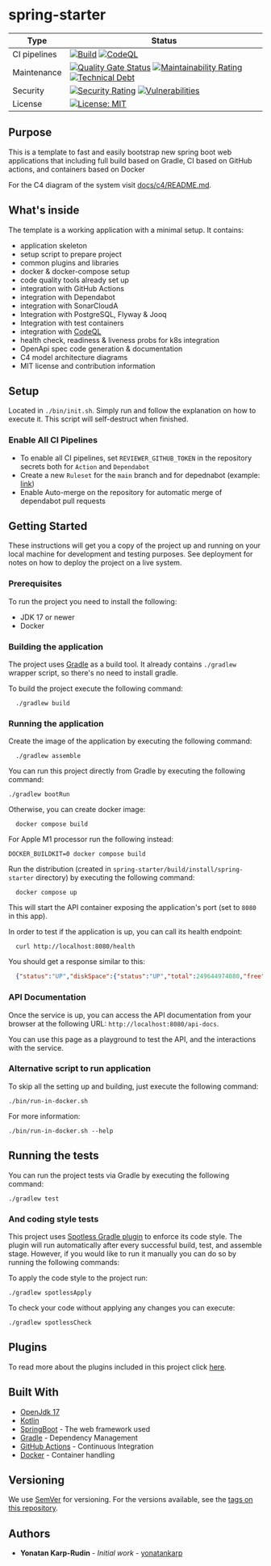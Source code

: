# spring-starter

[build-badge]: https://github.com/yonatankarp/spring-starter/actions/workflows/build.yml/badge.svg
[build-state]: https://github.com/yonatankarp/spring-starter/actions/workflows/build.yml
[codeql-badge]: https://github.com/yonatankarp/spring-starter/actions/workflows/codeql.yml/badge.svg
[codeql-state]: https://github.com/yonatankarp/spring-starter/actions/workflows/codeql.yml

[quality-badge]: https://sonarcloud.io/api/project_badges/measure?project=yonatankarp_spring-starter&metric=alert_status
[quality-state]: https://sonarcloud.io/summary/new_code?id=yonatankarp_spring-starter
[maintainability-badge]: https://sonarcloud.io/api/project_badges/measure?project=yonatankarp_spring-starter&metric=sqale_rating
[maintainability-state]: https://sonarcloud.io/summary/new_code?id=yonatankarp_spring-starter
[tech-debt-badge]: https://sonarcloud.io/api/project_badges/measure?project=yonatankarp_spring-starter&metric=sqale_index
[tech-debt-state]: https://sonarcloud.io/summary/new_code?id=yonatankarp_spring-starter
[security-badge]: https://sonarcloud.io/api/project_badges/measure?project=yonatankarp_spring-starter&metric=security_rating
[security-state]: https://sonarcloud.io/summary/new_code?id=yonatankarp_spring-starter
[vulnerabilities-badge]: https://sonarcloud.io/api/project_badges/measure?project=yonatankarp_spring-starter&metric=vulnerabilities
[vulnerabilities-state]: https://sonarcloud.io/summary/new_code?id=yonatankarp_spring-starter
[license-badge]: https://img.shields.io/badge/License-MIT-yellow.svg
[license-link]: https://opensource.org/licenses/MIT

| **Type**     | **Status**                                                                                                                                                                             |
|--------------|----------------------------------------------------------------------------------------------------------------------------------------------------------------------------------------|
| CI pipelines | [![Build][build-badge]][build-state]  [![CodeQL][codeql-badge]][codeql-state]                                                                                                          |
| Maintenance  | [![Quality Gate Status][quality-badge]][quality-state] [![Maintainability Rating][maintainability-badge]][maintainability-state] [![Technical Debt][tech-debt-badge]][tech-debt-state] |
| Security     | [![Security Rating][security-badge]][security-state] [![Vulnerabilities][vulnerabilities-badge]][vulnerabilities-state]                                                                |
| License      | [![License: MIT][license-badge]][license-link]                                                                                                                                         |



## Purpose

This is a template to fast and easily bootstrap new spring boot web
applications that including full build based on Gradle, CI based on GitHub
actions, and containers based on Docker

For the C4 diagram of the system visit [docs/c4/README.md](./docs/c4/README.md).

## What's inside

The template is a working application with a minimal setup. It contains:

- application skeleton
- setup script to prepare project
- common plugins and libraries
- docker & docker-compose setup
- code quality tools already set up
- integration with GitHub Actions
- integration with Dependabot
- integration with SonarCloudA
- Integration with PostgreSQL, Flyway & Jooq
- Integration with test containers
- integration with [CodeQL](https://github.com/yonatankarp/spring-starter/security/code-scanning)
- health check, readiness & liveness probs for k8s integration
- OpenApi spec code generation & documentation
- C4 model architecture diagrams
- MIT license and contribution information

## Setup

Located in `./bin/init.sh`. Simply run and follow the explanation on how to
execute it. This script will self-destruct when finished.

### Enable All CI Pipelines

- To enable all CI pipelines, set `REVIEWER_GITHUB_TOKEN` in the repository secrets both for `Action` and `Dependabot`
- Create a new `Ruleset` for the `main` branch and for depednabot (example: [link](https://github.com/yonatankarp/spring-starter/settings/rules))
- Enable Auto-merge on the repository for automatic merge of dependabot pull requests

## Getting Started

These instructions will get you a copy of the project up and running on your
local machine for development and testing purposes. See deployment for notes on
how to deploy the project on a live system.

### Prerequisites

To run the project you need to install the following:

- JDK 17 or newer
- Docker


### Building the application

The project uses [Gradle](https://gradle.org) as a build tool. It already contains
`./gradlew` wrapper script, so there's no need to install gradle.

To build the project execute the following command:

```shell
  ./gradlew build
```

### Running the application

Create the image of the application by executing the following command:

```shell
  ./gradlew assemble
```

You can run this project directly from Gradle by executing the following
command:

```shell
./gradlew bootRun
```

Otherwise, you can create docker image:

```shell
  docker compose build
```

For Apple M1 processor run the following instead:

```shell
DOCKER_BUILDKIT=0 docker compose build
```

Run the distribution (created in `spring-starter/build/install/spring-starter`
directory) by executing the following command:

```shell
  docker compose up
```

This will start the API container exposing the application's port
(set to `8080` in this app).

In order to test if the application is up, you can call its health endpoint:

```shell
  curl http://localhost:8080/health
```

You should get a response similar to this:

```json
  {"status":"UP","diskSpace":{"status":"UP","total":249644974080,"free":137188298752,"threshold":10485760}}
```

### API Documentation

Once the service is up, you can access the API documentation from your browser
at the following URL: `http://localhost:8080/api-docs`.

You can use this page as a playground to test the API, and the interactions with
the service.

### Alternative script to run application

To skip all the setting up and building, just execute the following command:

```shell
./bin/run-in-docker.sh
```

For more information:

```shell
./bin/run-in-docker.sh --help
```

## Running the tests

You can run the project tests via Gradle by executing the following command:

```shell
./gradlew test
```

### And coding style tests

This project uses [Spotless Gradle plugin](https://github.com/diffplug/spotless)
to enforce its code style. The plugin will run automatically after every
successful build, test, and assemble stage. However, if you would like to run
it manually you can do so by running the following commands:

To apply the code style to the project run:

```shell
./gradlew spotlessApply
```

To check your code without applying any changes you can execute:

```shell
./gradlew spotlessCheck
```

## Plugins

To read more about the plugins included in this project click
[here](docs/plugins.md).

## Built With

- [OpenJdk 17](https://openjdk.java.net/projects/jdk/17/)
- [Kotlin](https://kotlinlang.org/)
- [SpringBoot](https://spring.io/projects/spring-boot) - The web framework used
- [Gradle](https://gradle.org/) - Dependency Management
- [GitHub Actions](https://docs.github.com/en/actions) - Continuous Integration
- [Docker](https://www.docker.com/) - Container handling

## Versioning

We use [SemVer](http://semver.org/) for versioning. For the versions available,
see the [tags on this repository](https://github.com/your/project/tags).

## Authors

- **Yonatan Karp-Rudin** - *Initial work* - [yonatankarp](https://github.com/yonatankarp)
